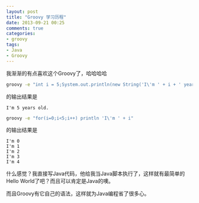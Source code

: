 ```yaml
---
layout: post
title: "Groovy 学习历程"
date: 2013-09-21 00:25
comments: true
categories:
- groovy
tags:
- Java
- Groovy
---
```


我渐渐的有点喜欢这个Groovy了，哈哈哈哈
```bash
groovy -e "int i = 5;System.out.println(new String('I\'m ' + i + ' years old.'));"
```
的输出结果是

    I'm 5 years old.
```bash
groovy -e "for(i=0;i<5;i++) println 'I\'m ' + i"
```
的输出结果是

    I'm 0
    I'm 1
    I'm 2
    I'm 3
    I'm 4

<!--more-->
什么感觉？我直接写Java代码，他给我当Java脚本执行了，这样就有最简单的Hello World了吧？而且可以肯定是Java的噢。

而且Groovy有它自己的语法，这样就为Java编程省了很多心。
